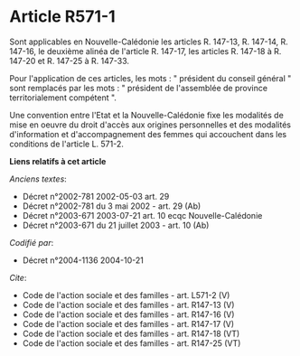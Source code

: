 # Article R571-1

Sont applicables en Nouvelle-Calédonie les articles R. 147-13, R. 147-14, R. 147-16, le deuxième alinéa de l'article R.
147-17, les articles R. 147-18 à R. 147-20 et R. 147-25 à R. 147-33. 

Pour l'application de ces articles, les mots : " président du conseil général " sont remplacés par les mots : " président de
l'assemblée de province territorialement compétent ". 

Une convention entre l'Etat et la Nouvelle-Calédonie fixe les modalités de mise en oeuvre du droit d'accès aux origines
personnelles et des modalités d'information et d'accompagnement des femmes qui accouchent dans les conditions de l'article L.
571-2.

**Liens relatifs à cet article**

_Anciens textes_:

  - Décret n°2002-781 2002-05-03 art. 29
  - Décret n°2002-781 du 3 mai 2002 - art. 29 (Ab)
  - Décret n°2003-671 2003-07-21 art. 10 ecqc Nouvelle-Calédonie
  - Décret n°2003-671 du 21 juillet 2003 - art. 10 (Ab)

_Codifié par_:

  - Décret n°2004-1136 2004-10-21

_Cite_:

  - Code de l'action sociale et des familles - art. L571-2 (V)
  - Code de l'action sociale et des familles - art. R147-13 (V)
  - Code de l'action sociale et des familles - art. R147-16 (V)
  - Code de l'action sociale et des familles - art. R147-17 (V)
  - Code de l'action sociale et des familles - art. R147-18 (VT)
  - Code de l'action sociale et des familles - art. R147-25 (VT)
